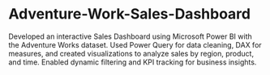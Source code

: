 # Adventure-Work-Sales-Dashboard
Developed an interactive Sales Dashboard using Microsoft Power BI with the Adventure Works dataset. Used Power Query for data cleaning, DAX for measures, and created visualizations to analyze sales by region, product, and time. Enabled dynamic filtering and KPI tracking for business insights.
